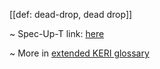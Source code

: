 [[def: dead-drop, dead drop]]

~ Spec-Up-T link: <a href='https://weboftrust.github.io/WOT-terms/docs/glossary/dead-drop'>here</a>

~ More in <a href="https://weboftrust.github.io/WOT-terms/docs/glossary/dead-drop">extended KERI glossary</a>
